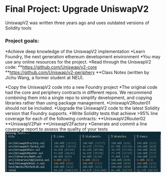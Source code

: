 # Final Project: Upgrade UniswapV2

UniswapV2 was written three years ago and uses outdated versions of Solidity tools
### Project goals:
*Achieve deep knowledge of the UniswapV2 implementation
*Learn Foundry, the next generation ethereum development environment
*You may use any online resources for the project.
*Read through the UniswapV2 code:
  **https://github.com/Uniswap/v2-core
  **https://github.com/Uniswap/v2-periphery
  **Class Notes (written by Jichu Wang, a former student at NEU).
  
*Copy the UniswapV2 code into a new Foundry project
*The original code had the core and periphery contracts in different repos. We recommend combining them into a single repo to simplify development, and copying libraries rather than using package management.
*UniswapV2Router01 should not be included.
*Upgrade the UniswapV2 code to the latest Solidity version that Foundry supports.
*Write Solidity tests that achieve >95% line coverage for each of the following contracts:
**UniswapV2Router02
**UniswapV2Pair
**UniswapV2Factory
*Generate and commit a line coverage report to assess the quality of your tests
![alt text](https://github.com/ymayank97/Uniswapv2_upgrade/blob/master/coverage.png?raw=true)
